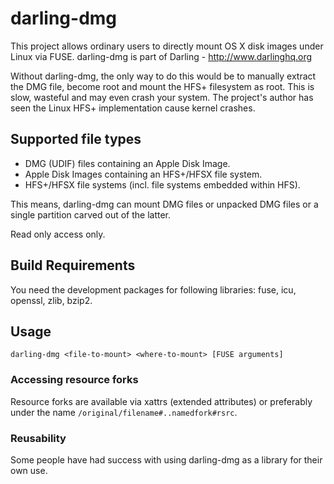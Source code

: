 # darling-dmg

This project allows ordinary users to directly mount OS X disk images under Linux via FUSE. darling-dmg is part of Darling - http://www.darlinghq.org

Without darling-dmg, the only way to do this would be to manually extract the DMG file, become root and mount the HFS+ filesystem as root. This is slow, wasteful and may even crash your system. The project's author has seen the Linux HFS+ implementation cause kernel crashes.

## Supported file types

* DMG (UDIF) files containing an Apple Disk Image.
* Apple Disk Images containing an HFS+/HFSX file system.
* HFS+/HFSX file systems (incl. file systems embedded within HFS).

This means, darling-dmg can mount DMG files or unpacked DMG files or a single partition carved out of the latter.

Read only access only.

## Build Requirements

You need the development packages for following libraries: fuse, icu, openssl, zlib, bzip2.

## Usage

    darling-dmg <file-to-mount> <where-to-mount> [FUSE arguments]

### Accessing resource forks

Resource forks are available via xattrs (extended attributes) or preferably under the name ````/original/filename#..namedfork#rsrc````.

### Reusability

Some people have had success with using darling-dmg as a library for their own use.

